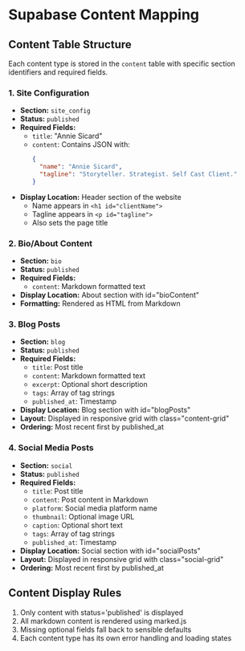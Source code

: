 # Supabase Content Mapping

## Content Table Structure

Each content type is stored in the `content` table with specific section identifiers and required fields.

### 1. Site Configuration
- **Section:** `site_config`
- **Status:** `published`
- **Required Fields:**
  - `title`: "Annie Sicard"
  - `content`: Contains JSON with:
    ```json
    {
      "name": "Annie Sicard",
      "tagline": "Storyteller. Strategist. Self Cast Client."
    }
    ```
- **Display Location:** Header section of the website
  - Name appears in `<h1 id="clientName">`
  - Tagline appears in `<p id="tagline">`
  - Also sets the page title

### 2. Bio/About Content
- **Section:** `bio`
- **Status:** `published`
- **Required Fields:**
  - `content`: Markdown formatted text
- **Display Location:** About section with id="bioContent"
- **Formatting:** Rendered as HTML from Markdown

### 3. Blog Posts
- **Section:** `blog`
- **Status:** `published`
- **Required Fields:**
  - `title`: Post title
  - `content`: Markdown formatted text
  - `excerpt`: Optional short description
  - `tags`: Array of tag strings
  - `published_at`: Timestamp
- **Display Location:** Blog section with id="blogPosts"
- **Layout:** Displayed in responsive grid with class="content-grid"
- **Ordering:** Most recent first by published_at

### 4. Social Media Posts
- **Section:** `social`
- **Status:** `published`
- **Required Fields:**
  - `title`: Post title
  - `content`: Post content in Markdown
  - `platform`: Social media platform name
  - `thumbnail`: Optional image URL
  - `caption`: Optional short text
  - `tags`: Array of tag strings
  - `published_at`: Timestamp
- **Display Location:** Social section with id="socialPosts"
- **Layout:** Displayed in responsive grid with class="social-grid"
- **Ordering:** Most recent first by published_at

## Content Display Rules
1. Only content with status='published' is displayed
2. All markdown content is rendered using marked.js
3. Missing optional fields fall back to sensible defaults
4. Each content type has its own error handling and loading states
